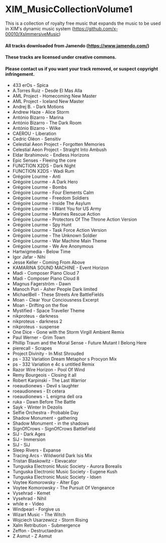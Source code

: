 # XIM_MusicCollectionVolume1

This is a collection of royalty free music that expands the music to be used in 
XIM's dynamic music system (https://github.com/x-00010/XsImmersiveMusic)


#### All tracks downloaded from Jamendo (https://www.jamendo.com/)
#### These tracks are licensed under creative commons.
#### Please contact us if you  want your track removed, or suspect copyright infringement.

+ 433 erOs - Spica
+ A.Torres Ruiz - Desde El Mas Alla
+ AML Project - Homecoming  New Master
+ AML Project - Iceland New Master
+ Andrej B. - Dark Motions
+ Andrew Haze - Alice Storm
+ António Bizarro - Marina
+ António Bizarro - The Dark Room
+ António Bizarro - Wilke
+ CAEROU - Liberation
+ Cedric Oléon - Sensitiv
+ Celestial Aeon Project - Forgotten Memories
+ Celestial Aeon Project - Straight Into Ambush
+ Eldar Ibrahimovic - Endless Horizons
+ Epic Senses - Fleeing the core
+ FUNCTION X2DS - Dark Night
+ FUNCTION X2DS - Wadi Rum
+ Grégoire Lourme - Anti
+ Grégoire Lourme - A Dark Hero
+ Grégoire Lourme - Bombs
+ Grégoire Lourme - Four Elements Calm
+ Grégoire Lourme - Freedom Soldiers
+ Grégoire Lourme - Inside The Asylum
+ Grégoire Lourme - I Want You for US Army
+ Grégoire Lourme - Marines Rescue Action
+ Grégoire Lourme - Protectors Of The Throne Action Version
+ Grégoire Lourme - Spy Hunt
+ Grégoire Lourme - Task Force Action Version
+ Grégoire Lourme - The Unknown Soldier
+ Grégoire Lourme - War Machine Main Theme
+ Grégoire Lourme - We Are Anonymous
+ Hartwigmedia - Below Time
+ Igor Jafar - Nihi
+ Jesse Keller - Coming From Above
+ KAMARINA SOUND MACHINE - Event Horizon
+ Madì - Composer Piano Cloud 7
+ Madì - Composer Piano Cloud 8
+ Magnus Fagerström - Dawn
+ Manoch Puri - Asher People Dark limited
+ MichaelBell - These Streets Are BattleFields
+ Moan - Clear Your Conciousness Excerpt
+ Moan - Drifting on the floe
+ Mystified - Space Traveller Theme
+ nikproteus - darkness
+ nikproteus - darkness 2
+ nikproteus - suspense
+ One Dice - Gone with the Storm Virgill Ambient Remix
+ Paul Werner - Grim Town
+ Phillip Traum and the Moral Sense - Future Mutant I Belong Here
+ pierecall - Scrapes
+ Project Divinity - In Mist Shrouded
+ ps - 332 Variation Dream Metaphor s Procyon Mix
+ ps - 332 Variation e 4c s untitled Remix
+ Razor Wire Horizon - Pool Of Wind
+ Remy Bourgeois - Closing it all
+ Robert Karpinski - The Last Warrior
+ roeaudionews - Devil s laughter
+ roeaudionews - Et cetera
+ roeaudionews - L enigma dell ora
+ ruka - Dawn Before The Battle
+ Sayk - Winter In Dezolis
+ Selfie Orchestra - Probable Day
+ Shadow Monument - gathering
+ Shadow Monument - in the shadows
+ SignOfCrows - SignOfCrows BattleField
+ SiJ - Dark Ages
+ SiJ - Immersion
+ SiJ - SiJ
+ Sleep Rivers - Expanse
+ Tracing Arcs - Wildworld Dark Isis Mix
+ Tristan Blaskowitz - Elevacator
+ Tunguska Electronic Music Society - Aurora Borealis
+ Tunguska Electronic Music Society - Eugene Kush
+ Tunguska Electronic Music Society - Idsen
+ Voytee Komorowsky - Alter Ego
+ Voytee Komorowsky - The Pursuit Of Vengeance
+ Vysehrad - Kemet
+ Vysehrad - Nihil
+ while e - Video
+ Windpearl - Forgive us
+ Wizart Music - The Witch
+ Wojciech Usarzewicz - Storm Rising
+ Xalm Retribution - Submergence
+ Zeffon - Destructaedran
+ Z Asmut - Z Asmut


